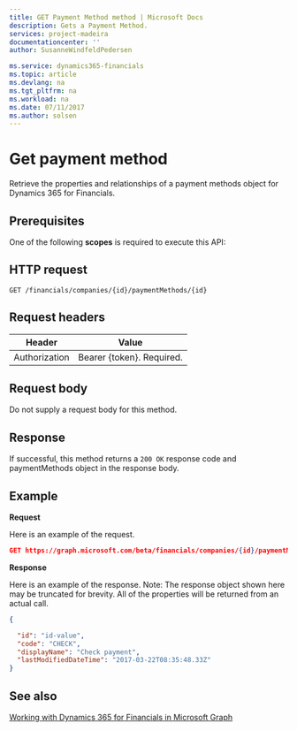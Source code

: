 ```yaml
---
title: GET Payment Method method | Microsoft Docs
description: Gets a Payment Method.
services: project-madeira
documentationcenter: ''
author: SusanneWindfeldPedersen

ms.service: dynamics365-financials
ms.topic: article
ms.devlang: na
ms.tgt_pltfrm: na
ms.workload: na
ms.date: 07/11/2017
ms.author: solsen
---
```


# Get payment method
Retrieve the properties and relationships of a payment methods object for Dynamics 365 for Financials.

## Prerequisites
One of the following **scopes** is required to execute this API: 

## HTTP request

```
GET /financials/companies/{id}/paymentMethods/{id}
```

## Request headers
|Header|Value|
|------|-----|
|Authorization  |Bearer {token}. Required. |

## Request body
Do not supply a request body for this method.

## Response
If successful, this method returns a ```200 OK``` response code and paymentMethods object in the response body.

## Example

**Request**

Here is an example of the request.
```json
GET https://graph.microsoft.com/beta/financials/companies/{id}/paymentMethods/{id}
```

**Response**

Here is an example of the response. Note: The response object shown here may be truncated for brevity. All of the properties will be returned from an actual call.

```json
{

  "id": "id-value",
  "code": "CHECK",
  "displayName": "Check payment",
  "lastModifiedDateTime": "2017-03-22T08:35:48.33Z"
}
```


## See also
[Working with Dynamics 365 for Financials in Microsoft Graph](../resources/dynamics_overview.md) 